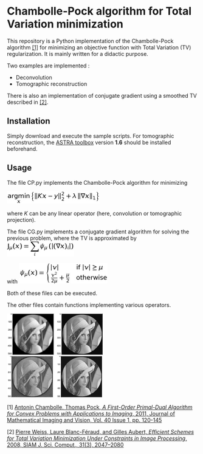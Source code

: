# Chambolle-Pock algorithm for Total Variation minimization

This repository is a Python implementation of the Chambolle-Pock algorithm <a href="#cp">[1]</a> for minimizing an objective function with Total Variation (TV) regularization.
It is mainly written for a didactic purpose.

Two examples are implemented :
* Deconvolution
* Tomographic reconstruction

There is also an implementation of conjugate gradient using a smoothed TV described in <a href="#weiss08">[2]</a>.


## Installation

Simply download and execute the sample scripts.
For tomographic reconstruction, the [ASTRA toolbox](https://github.com/astra-toolbox/astra-toolbox) version **1.6** should be installed beforehand.


## Usage

The file CP.py implements the Chambolle-Pock algorithm for minimizing

<img src="images/equations/argmin.png" />

where *K* can be any linear operator (here, convolution or tomographic projection).

The file CG.py implements a conjugate gradient algorithm for solving the previous problem, where the TV  is approximated by
<img src="images/equations/psi_mu0.png" />

with
<img src="images/equations/psi_mu.png" />


Both of these files can be executed.

The other files contain functions implementing various operators.


<img src="images/deconv_CP_TV_5e-2.png" alt="Example of deconvolution" width="50%" />
<img src="images/tomo_CP_TV_beta1.png" width="50%" alt="Example of tomographic reconstruction" />



[1] <a id="cp" href="https://hal.archives-ouvertes.fr/hal-00490826/document">
Antonin Chambolle, Thomas Pock, *A First-Order Primal-Dual Algorithm for Convex Problems with Applications to Imaging*, 2011,
Journal of Mathematical Imaging and Vision, Vol. 40 Issue 1, pp. 120-145 </a>


[2] <a id="weiss08" href="http://www.math.univ-toulouse.fr/~weiss/Publis/SIAM_JSC09_PWEISS.pdf">
Pierre Weiss, Laure Blanc-Féraud, and Gilles Aubert,
*Efficient Schemes for Total Variation Minimization Under Constraints in Image Processing*, 2008,
SIAM J. Sci. Comput., 31(3), 2047–2080
</a>
